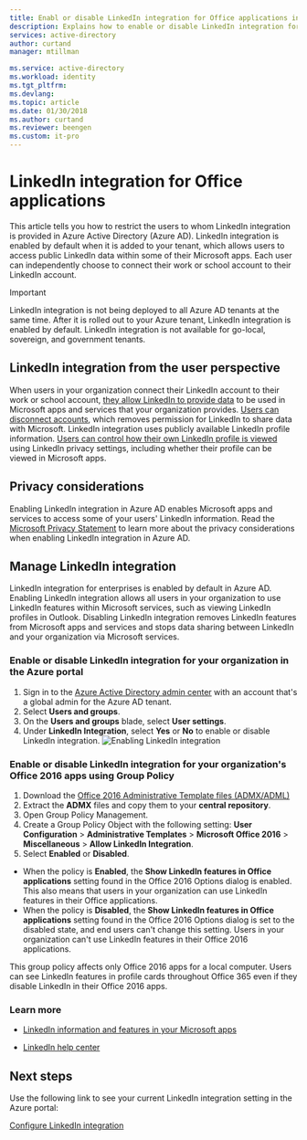 ```yaml
---
title: Enabl or disable LinkedIn integration for Office applications in Azure Active Directory | Microsoft Docs
description: Explains how to enable or disable LinkedIn integration for Microsoft apps in Azure Active Directory
services: active-directory
author: curtand
manager: mtillman

ms.service: active-directory
ms.workload: identity
ms.tgt_pltfrm: 
ms.devlang: 
ms.topic: article
ms.date: 01/30/2018
ms.author: curtand
ms.reviewer: beengen
ms.custom: it-pro
---
```


# LinkedIn integration for Office applications
This article tells you how to restrict the users to whom LinkedIn integration is provided in Azure Active Directory (Azure AD). LinkedIn integration is enabled by default when it is added to your tenant, which allows users to access public LinkedIn data within some of their Microsoft apps. Each user can independently choose to connect their work or school account to their LinkedIn account.

> [!IMPORTANT]
> LinkedIn integration is not being deployed to all Azure AD tenants at the same time. After it is rolled out to your Azure tenant, LinkedIn integration is enabled by default. LinkedIn integration is not available for go-local, sovereign, and government tenants. 

## LinkedIn integration from the user perspective
When users in your organization connect their LinkedIn account to their work or school account, [they allow LinkedIn to provide data](https://www.linkedin.com/help/linkedin/answer/84077) to be used in Microsoft apps and services that your organization provides. [Users can disconnect accounts](https://www.linkedin.com/help/linkedin/answer/85097), which removes permission for LinkedIn to share data with Microsoft. LinkedIn integration uses publicly available LinkedIn profile information. [Users can control how their own LinkedIn profile is viewed](https://www.linkedin.com/help/linkedin/answer/83) using LinkedIn privacy settings, including whether their profile can be viewed in Microsoft apps.

## Privacy considerations
Enabling LinkedIn integration in Azure AD enables Microsoft apps and services to access some of your users' LinkedIn information. Read the [Microsoft Privacy Statement](https://privacy.microsoft.com/privacystatement/) to learn more about the privacy considerations when enabling LinkedIn integration in Azure AD. 

## Manage LinkedIn integration
LinkedIn integration for enterprises is enabled by default in Azure AD. Enabling LinkedIn integration allows all users in your organization to use LinkedIn features within Microsoft services, such as viewing LinkedIn profiles in Outlook. Disabling LinkedIn integration  removes LinkedIn features from Microsoft apps and services and stops data sharing between LinkedIn and your organization via Microsoft services.

### Enable or disable LinkedIn integration for your organization in the Azure portal

1. Sign in to the [Azure Active Directory admin center](https://aad.portal.azure.com/) with an account that's a global admin for the Azure AD tenant.
2. Select **Users and groups**.
3. On the **Users and groups** blade, select **User settings**.
4. Under **LinkedIn Integration**, select **Yes** or **No** to enable or disable LinkedIn integration.
   ![Enabling LinkedIn integration](./media/linkedin-integration/LinkedIn-integration.PNG)

### Enable or disable LinkedIn integration for your organization's Office 2016 apps using Group Policy

1. Download the [Office 2016 Administrative Template files (ADMX/ADML)](https://www.microsoft.com/download/details.aspx?id=49030)
2. Extract the **ADMX** files and copy them to your **central repository**.
3. Open Group Policy Management.
4. Create a Group Policy Object with the following setting: **User Configuration** > **Administrative Templates** > **Microsoft Office 2016** > **Miscellaneous** > **Allow LinkedIn Integration**.
5. Select **Enabled** or **Disabled**.
  * When the policy is **Enabled**, the **Show LinkedIn features in Office applications** setting found in the Office 2016 Options dialog is enabled. This also means that users in your organization can use LinkedIn features in their Office applications.
  * When the policy is **Disabled**, the **Show LinkedIn features in Office applications** setting found in the Office 2016 Options dialog is set to the disabled state, and end users can't change this setting. Users in your organization can't use LinkedIn features in their Office 2016 applications. 

This group policy affects only Office 2016 apps for a local computer. Users can see LinkedIn features in profile cards throughout Office 365 even if they disable LinkedIn in their Office 2016 apps. 

### Learn more 
* [LinkedIn information and features in your Microsoft apps](https://go.microsoft.com/fwlink/?linkid=850740)

* [LinkedIn help center](https://www.linkedin.com/help/linkedin)

## Next steps
Use the following link to see your current LinkedIn integration setting in the Azure portal:

[Configure LinkedIn integration](https://aad.portal.azure.com/#blade/Microsoft_AAD_IAM/UserManagementMenuBlade/UserSettings) 